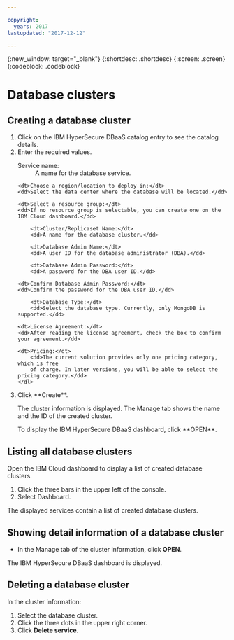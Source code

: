 ```yaml
---

copyright:
  years: 2017
lastupdated: "2017-12-12"

---
```


{:new_window: target="_blank"}
{:shortdesc: .shortdesc}
{:screen: .screen}
{:codeblock: .codeblock}


# Database clusters

## Creating a database cluster

<ol>
<li>Click on the IBM HyperSecure DBaaS catalog entry to see the catalog
details.</li>
<li>Enter the required values.
	<dl>
		<dt>Service name:</dt>
		<dd>A name for the database service.</dd>

    <dt>Choose a region/location to deploy in:</dt>
    <dd>Select the data center where the database will be located.</dd>

    <dt>Select a resource group:</dt>
    <dd>If no resource group is selectable, you can create one on the IBM Cloud dashboard.</dd>

		<dt>Cluster/Replicaset Name:</dt>
		<dd>A name for the database cluster.</dd>

		<dt>Database Admin Name:</dt>
		<dd>A user ID for the database administrator (DBA).</dd>

		<dt>Database Admin Password:</dt>
		<dd>A password for the DBA user ID.</dd>

    <dt>Confirm Database Admin Password:</dt>
    <dd>Confirm the password for the DBA user ID.</dd>

		<dt>Database Type:</dt>
		<dd>Select the database type. Currently, only MongoDB is supported.</dd>

    <dt>License Agreement:</dt>
    <dd>After reading the license agreement, check the box to confirm your agreement.</dd>

    <dt>Pricing:</dt>
		<dd>The current solution provides only one pricing category, which is free
		of charge. In later versions, you will be able to select the pricing category.</dd>
	</dl>
</li>
<li>Click **Create**.

<p>The cluster information is displayed. The Manage tab shows the name and the ID
of the created cluster.</p>

<p>To display the IBM HyperSecure DBaaS dashboard, click **OPEN**.</p>
</li>
</ol>

## Listing all database clusters

Open the IBM Cloud dashboard to display a list of created database clusters.

<ol>
<li>Click the three bars in the upper left of the console.</li>
<li>Select Dashboard.</li>
</ol>

The displayed services contain a list of created database clusters.

## Showing detail information of a database cluster

* In the Manage tab of the cluster information, click **OPEN**.

The IBM HyperSecure DBaaS dashboard is displayed.

## Deleting a database cluster

In the cluster information:
1. Select the database cluster.
2. Click the three dots in the upper right corner.
3. Click **Delete service**.
